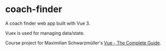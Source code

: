 # coach-finder

A coach finder web app built with Vue 3.

Vuex is used for managing data/state.

Course project for Maximilian Schwarzmüller's [Vue - The Complete Guide](https://www.udemy.com/course/vuejs-2-the-complete-guide/).